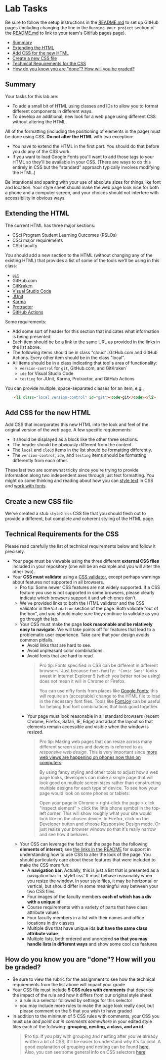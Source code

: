 # Lab Tasks <!-- omit in toc -->

Be sure to follow the setup instructions in the [README.md](README.md) to set up
GitHub pages (including changing the line in the `Running your project` section of
the [README.md](README.md) to link to your team's GitHub pages page).

- [Summary](#summary)
- [Extending the HTML](#extending-the-html)
- [Add CSS for the new HTML](#add-css-for-the-new-html)
- [Create a new CSS file](#create-a-new-css-file)
- [Technical Requirements for the CSS](#technical-requirements-for-the-css)
- [How do you know you are "done"? How will you be graded?](#how-do-you-know-you-are-%22done%22-how-will-you-be-graded)

## Summary

Your tasks for this lab are:

- To add a small bit of HTML using classes and IDs to allow you to format
  different components in different ways.
- To develop an additional, new look for a web page using different CSS without altering
  the HTML.

All of the formatting (including the positioning of elements in the page) must
  be done using CSS. **Do not alter the HTML** with two exception:

- You have to extend the HTML in the first part. You should do that before you do
  any of the CSS work.
- If you want to load Google Fonts you'll want to add those tags to your HTML so
  they'll be available in your CSS. (There are ways to do this entirely in CSS
  but the "standard" approach typically involves modifying the HTML.)

Be intentional and sparing with your use of absolute sizes for things like font and
location. Your style sheet should make the web page look nice for both a phone and
a computer screen, and your choices should not interfere with accessibility in
obvious ways.

## Extending the HTML

The current HTML has three major sections:

- CSci Program Student Learning Outcomes (PSLOs)
- CSci major requirements
- CSci faculty

You should add a new section to the HTML (without changing any of the existing HTML)
that provides a list of some of the tools we'll be using in this class:

- [`git`](https://git-scm.com/)
- GitHub.com
- [GitKraken](https://www.gitkraken.com/git-client)
- [Visual Studio Code](https://code.visualstudio.com/)
- [JUnit](https://junit.org/)
- [Karma](https://karma-runner.github.io/latest/index.html)
- [Protractor](https://www.protractortest.org/#/)
- [GitHub Actions](https://github.com/features/actions)

Some requirements:

- Add some sort of header for this section that indicates what information is
  being presented.
- Each item should be be a link to the same URL as provided in the links in the
  list above.
- The following items should be in class "cloud": GitHub.com and GitHub Actions.
  Every other item should be in the class "local".
- All items should be in a class indicating that tool's area of functionality:
  - `version-control` for `git`, GitHub.com, and GitKraken`
  - `ide` for Visual Studio Code
  - `testing` for JUnit, Karma, Protractor, and GitHub Actions

You can provide multiple, space-separated classes for an item, e.g.,

```html
    <li class="local version-control" id="git"><code>git</code></li>
```

## Add CSS for the new HTML

Add CSS that incorporates this new HTML into the look and feel of the original
version of the web page. A few specific requirements:

- It should be displayed as a block like the other three sections.
- The header should be obviously different from the content.
- The `local` and `cloud` items in the list should be formatting differently.
- The `version-control`, `ide`, and `testing` items should be formatting differently
  from each other.

These last two are somewhat tricky since you're trying to provide information along
two independent axes through just text formatting. You might do some thinking and
reading about how you can [style text](https://www.w3schools.com/css/css_text.asp)
in CSS and [work with fonts](https://www.w3schools.com/css/css_font.asp).

## Create a new CSS file

We've created a stub `style2.css` CSS file that you should flesh out to provide a
different, but complete and coherent styling of the HTML page.

## Technical Requirements for the CSS

Please read carefully the list of technical requirements below and follow it precisely.

- Your page must be viewable using the three different **external CSS files** included
  in your repository (one will be an example and you will alter the other two).
- Your **CSS must validate** using a [CSS validator](https://jigsaw.w3.org/css-validator/),
  except perhaps warnings about features not supported in all browsers.
  - Pro tip: Some newer CSS features are not widely supported. If a CSS feature you use
    is not supported in some browsers, please clearly indicate which browsers support it
    and which ones don't.
  - We've provided links to both the HTML validator and the CSS validator in the
    `Validation` section of the page. Both validate "out of the box", and you should
    make sure they continue to validate as you go through the lab.
  - Your CSS must make the page **look reasonable and be relatively easy to navigate.**
    We will take points off for features that lead to a problematic user experience. Take
    care that your design avoids common pitfalls.
    - Avoid links that are hard to see.
    - Avoid unpleasant color combinations.
    - Avoid fonts that are hard to read.
      > Pro tip: Fonts specified in CSS can be different in different browsers! Just
      > because `font-family: "Comic Sans"` looks sweet in Internet Explorer 5 (which you
      > better not be using) does not mean it will in Chrome or Firefox.
      >
      > You can use nifty fonts from places like
      > [Google Fonts](https://fonts.google.com); this will require
      > an (acceptable) change to the HTML file to load in the necessary
      > font files. Tools like [FontJoy](http://fontjoy.com) can be useful for
      > helping find font combinations that look good together.
    - Your page must look reasonable in all standard browsers (recent Chrome, Firefox,
      Safari, IE, Edge) and adapt the layout so that elements remain accessible and visible when the window is resized.
      > Pro tip: Making web pages that can resize across many different screen sizes
      > and devices is referred to as _responsive web design_. This is very important
      > since [more web views are happening
      > on phones now than on computers](https://www.theguardian.com/technology/2016/nov/02/mobile-web-browsing-desktop-smartphones-tablets).
      >
      > By using fancy styling and other tools to adjust how a web page looks,
      > developers can make a single page that will look good
      > on multiple screen sizes rather than constructing multiple
      > designs for each type of device. To see how your page would look on some phones
      > or tablets:
      >
      > Open your page in Chrome > right-click the page > click "inspect element" > click
      > the little phone symbol in the top-left corner. This will show roughly what your
      > site would look like on the chosen device. In Firefox, click on the Developer
      > button and choose Responsive Design mode. Or just resize your browser
      > window so that it's really narrow and see how it behaves.
  - Your CSS can leverage the fact that the page has the following
    **elements of interest**; see [the links in the README](./README.md) for support
    in understanding how to use CSS to alter the look of the page. You should
    particularly care about these features that were included to make the CSS more fun:
    - A **navigation bar.** Actually, this is just a list that is presented as a
      navigation bar in `style1.css' It must behave reasonably when you resize the window.
      In your style files, it may be horizontal or vertical, but should differ
      in some meaningful way between your two CSS files.
    - Four images of the faculty members **each of which has a div with a unique id**
    - Course requirements with a variety of parts that have class attribute values
    - Four faculty members in a list with their names and office locations in div classes
    - Multiple divs that have unique ids **but have the same class attribute value**
    - Multiple lists, both ordered and unordered **so that you may handle lists
      in different ways** and show some cool css features

## How do you know you are "done"? How will you be graded?

- Be sure to view the rubric for the assignment to see how the technical requirements
  from the list above will impact your grade
- Your CSS file must include **5 CSS rules with comments** that describe
  the impact of the rule and how it differs from our original style sheet.
  - a rule is a selector followed by settings for this selector
  - you may include more rules to make the page look really cool, but please comment
    on the 5 that you wish to have graded
- In addition to the minimum of 5 CSS rules with comments,
  your CSS you must use _and point out in comments somewhere_ in your edited style
  files each of the following: **grouping, nesting, a class, and an id**.
    > Pro tip: If you play with grouping and nesting after you've already written a bit of CSS, it'll be easier to understand why it's so cool. A good explanation of grouping and nesting can be found [here](http://lmgtfy.com/?q=grouping+and+nesting+css&l=1). Also, you can see some general info on CSS selectors [here](http://www.w3schools.com/cssref/css_selectors.asp).
